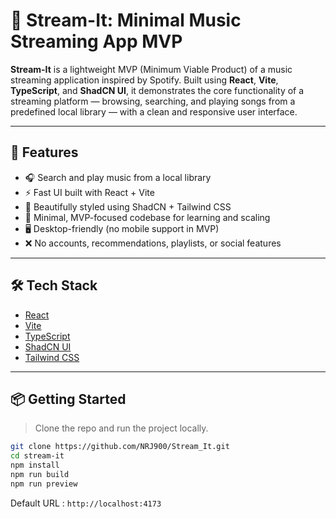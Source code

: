# 🎵 Stream-It: Minimal Music Streaming App MVP

**Stream-It** is a lightweight MVP (Minimum Viable Product) of a music streaming application inspired by Spotify. Built using **React**, **Vite**, **TypeScript**, and **ShadCN UI**, it demonstrates the core functionality of a streaming platform — browsing, searching, and playing songs from a predefined local library — with a clean and responsive user interface.

---

## 🚀 Features

- 🎧 Search and play music from a local library
- ⚡ Fast UI built with React + Vite
- 🎨 Beautifully styled using ShadCN + Tailwind CSS
- 🧱 Minimal, MVP-focused codebase for learning and scaling
- 🖥️ Desktop-friendly (no mobile support in MVP)
- ❌ No accounts, recommendations, playlists, or social features

---

## 🛠️ Tech Stack

- [React](https://react.dev/)
- [Vite](https://vitejs.dev/)
- [TypeScript](https://www.typescriptlang.org/)
- [ShadCN UI](https://ui.shadcn.com/)
- [Tailwind CSS](https://tailwindcss.com/)

---

## 📦 Getting Started

> Clone the repo and run the project locally.

```bash
git clone https://github.com/NRJ900/Stream_It.git
cd stream-it
npm install
npm run build
npm run preview
```
Default URL : ``` http://localhost:4173 ```
